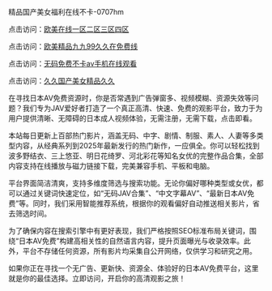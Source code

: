 精品国产美女福利在线不卡-0707hm


点击访问：<a href="https://bsdf-5f5.pages.dev/">欧美在线一区二区三区四区</a>

点击访问：<a href="https://cfad.pages.dev/">欧美精品九九99久久在免费线</a>

点击访问：<a href="https://gfd-5xg.pages.dev/">无码免费不卡av手机在线观看</a>

点击访问：<a href="https://fdhf-454.pages.dev/">久久国产美女精品久久</a>


在寻找日本AV免费资源时，你是否常遇到广告弹窗多、视频模糊、资源失效等问题？我们专为JAV爱好者打造了一个真正高清、快速、免费的观影平台，致力于为用户提供清晰、无障碍的日本成人视频体验，无需注册，无需下载，点击即看。

本站每日更新上百部热门影片，涵盖无码、中字、剧情、制服、素人、人妻等多类型内容，从经典系列到2025年最新发行的热门新作，一应俱全。你可以轻松找到波多野结衣、三上悠亚、明日花绮罗、河北彩花等知名女优的完整作品合集，全部内容支持在线播放与磁力链接下载，完美兼容手机、平板和电脑。

平台界面简洁清爽，支持多维度筛选与搜索功能。无论你偏好哪种类型或女优，都可以通过关键词快速定位，如“无码JAV合集”、“中文字幕AV”、“最新日本AV免费”等。同时，我们采用智能推荐系统，根据你的观看偏好自动推送相关影片，省去筛选时间。

为了确保内容在搜索引擎中有更好表现，我们严格按照SEO标准布局关键词，围绕“日本AV免费”构建高相关性的自然语言内容，提升页面曝光与收录效率。此外，平台不存储任何资源，所有影片均采集自公开网络，仅供学习和研究之用。

如果你正在寻找一个无广告、更新快、资源全、体验好的日本AV免费平台，这里就是你的最佳选择。立即访问，开启你的高清观影之旅！



<span style="display:none;">[Canonical link](https://github.com/uu54351/87606 ）</span>
